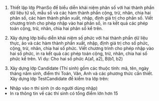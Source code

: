1. Thiết lập lớp PhanSo để biểu diễn khái niệm phân số với hai thành phần dữ liệu
tử số, mẫu số và các hàm thành phần cộng, trừ, nhân, chia hai phân số, các
hàm thành phần xuất, nhập, định giá trị cho phân số. Viết chương trình cho
phép nhập vào hai phân số, in ra kết quả các phép toán cộng, trừ, nhân, chia hai
phân số kể trên.

2. Xây dựng lớp biểu diễn khái niệm số phức với hai thành phần dữ liệu thực, ảo
và các hàm thành phần xuất, nhập, định giá trị cho số phức, cộng, trừ, nhân,
chia hai số phức. Viết chương trình cho phép nhập vào hai số phức, in ra kết quả
các phép toán cộng, trừ, nhân, chia hai số phức kể trên.
Ví dụ: Cho hai số phức A(a1, a2), B(b1, b2)

3. Xây dựng lớp Candidate (Thí sinh) gồm các thuộc tính: mã, tên, ngày tháng năm
sinh, điểm thi Toán, Văn, Anh và các phương thức cần thiết.
Xây dựng lớp TestCandidate để kiểm tra lớp trên:
- Nhập vào n thí sinh (n do người dùng nhập)
- In ra thông tin về các thí sinh có tổng điểm lớn hơn 15
